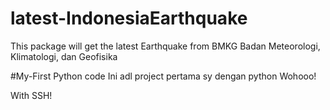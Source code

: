 # latest-IndonesiaEarthquake
This package will get the latest Earthquake from BMKG Badan Meteorologi, Klimatologi, dan Geofisika


#My-First Python code 
Ini adl project pertama sy dengan python 
Wohooo!

With SSH!